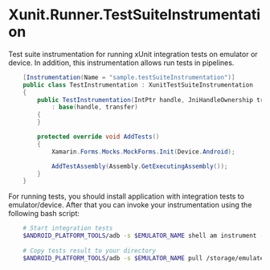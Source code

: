 # Xunit.Runner.TestSuiteInstrumentation
Test suite instrumentation for running xUnit integration tests on emulator or device. In addition, this instrumentation allows run tests in pipelines.

```cs
    [Instrumentation(Name = "sample.testSuiteInstrumentation")]
    public class TestInstrumentation : XunitTestSuiteInstrumentation
    {
        public TestInstrumentation(IntPtr handle, JniHandleOwnership transfer)
            : base(handle, transfer)
        {
        }

        protected override void AddTests()
        {
            Xamarin.Forms.Mocks.MockForms.Init(Device.Android);

            AddTestAssembly(Assembly.GetExecutingAssembly());
        }
    }
```

For running tests, you should install application with integration tests to emulator/device.
After that you can invoke your instrumentation using the following bash script:

```bash
    # Start integration tests
    $ANDROID_PLATFORM_TOOLS/adb -s $EMULATOR_NAME shell am instrument -w $APP_PACKAGE_NAME/$TEST_INSTRUMENTATION_NAME
    
    # Copy tests result to your directory
    $ANDROID_PLATFORM_TOOLS/adb -s $EMULATOR_NAME pull /storage/emulated/0/Android/data/$APP_PACKAGE_NAME/files/Documents/TestResults.trx $TARGET_DIR
```

